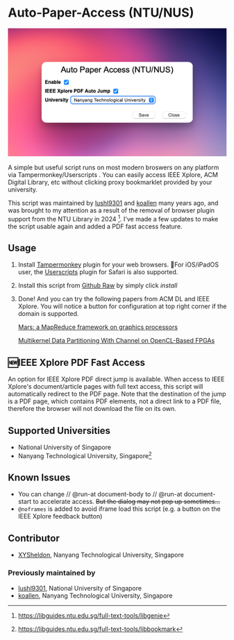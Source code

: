 # Auto-Paper-Access (NTU/NUS)

![Demo][demoImg]

A simple but useful script runs on most modern broswers on any platform via Tampermonkey/Userscripts . You can easily access IEEE Xplore, ACM Digital Library, etc without clicking proxy bookmarklet provided by your university.

This script was maintained by [lushl9301](https://github.com/lushl9301) and [koallen](https://github.com/koallen) many years ago, and was brought to my attention as a result of the removal of browser plugin support from the NTU Library in 2024 [^1]. I've made a few updates to make the script usable again and added a PDF fast access feature.

[^1]: https://libguides.ntu.edu.sg/full-text-tools/libgenie

## Usage

1. Install [Tampermonkey](https://tampermonkey.net/) plugin for your web browsers. :tada:For iOS/iPadOS user, the [Userscripts](https://itunes.apple.com/us/app/userscripts/id1463298887) plugin for Safari is also supported.

2. Install this script from [Github Raw](https://github.com/XYSheldon/Auto-Paper-Access/raw/master/auto-paper-access.user.js) by simply click *install*

3. Done! And you can try the following papers from ACM DL and IEEE Xplore. You will notice a button for configuration at top right corner if the domain is supported.

    [Mars: a MapReduce framework on graphics processors](http://dl.acm.org/citation.cfm?id=1454152&CFID=727506701&CFTOKEN=12709622)

    [Multikernel Data Partitioning With Channel on OpenCL-Based FPGAs](http://ieeexplore.ieee.org/document/7857086/)

## :new:IEEE Xplore PDF Fast Access
An option for IEEE Xplore PDF direct jump is available. When access to IEEE Xplore's document/article pages with full text access, this script will automatically redirect to the PDF page. Note that the destination of the jump is a PDF page, which contains PDF elements, not a direct link to a PDF file, therefore the browser will not download the file on its own.

## Supported Universities

* National University of Singapore
* Nanyang Technological University, Singapore[^NTULib]
[^NTULib]: https://libguides.ntu.edu.sg/full-text-tools/libbookmark

## Known Issues

* You can change // @run-at document-body to // @run-at document-start to accelerate access. ~~But the dialog may not pop up sometimes...~~
* `@noframes` is added to avoid iframe load this script (e.g. a button on the IEEE Xplore feedback button)

## Contributor
* [XYSheldon](https://github.com/XYSheldon), Nanyang Technological University, Singapore
### Previously maintained by
* [lushl9301](https://github.com/lushl9301), National University of Singapore
* [koallen](https://github.com/koallen), Nanyang Technological University, Singapore


[demoImg]:/Demo.png
